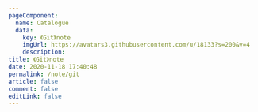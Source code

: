 ```yaml
---
pageComponent:
  name: Catalogue
  data:
    key: 《Git》note
    imgUrl: https://avatars3.githubusercontent.com/u/18133?s=200&v=4
    description: 
title: 《Git》note
date: 2020-11-18 17:40:48
permalink: /note/git
article: false
comment: false
editLink: false
---
```

